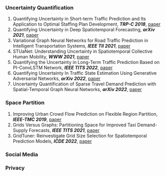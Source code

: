 ### Uncertainty Quantification
1. Quantifying Uncertainty in Short-term Traffic Prediction and Its Application to Optimal Staffing Plan Development, *__TRP-C 2018__*, [paper](https://www.sciencedirect.com/science/article/pii/S0968090X18306545)
2. Quantifying Uncertainty in Deep Spatiotemporal Forecasting, *__arXiv 2021__*, [paper](https://arxiv.org/abs/2105.11982)
3. Variational Graph Neural Networks for Road Traffic Prediction in Intelligent Transportation Systems, *__IEEE TII 2021__*, [paper](https://ieeexplore.ieee.org/abstract/document/9140389)
4. STUaNet: Understanding Uncertainty in Spatiotemporal Collective Human Mobility, *__WWW 2021__*, [paper](https://dl.acm.org/doi/abs/10.1145/3442381.3449817)
5. Quantifying the Uncertainty in Long-Term Traffic Prediction Based on PI-ConvLSTM Network, *__IEEE TITS 2022__*, [paper](https://ieeexplore.ieee.org/abstract/document/9847117)
6. Quantifying Uncertainty In Traffic State Estimation Using Generative Adversarial Networks, *__arXiv 2022__*, [paper](https://arxiv.org/abs/2206.09349)
7. Uncertainty Quantification of Sparse Travel Demand Prediction with Spatial-Temporal Graph Neural Networks, *__arXiv 2022__*, [paper](https://arxiv.org/abs/2208.05908)

### Space Partition
1. Improving Urban Crowd Flow Prediction on Flexible Region Partition, *__IEEE-TMC 2019__*, [paper](https://ieeexplore.ieee.org/abstract/document/8807281)
2. Grids Versus Graphs: Partitioning Space for Improved Taxi Demand-Supply Forecasts, *__IEEE TITS 2021__*, [paper](https://ieeexplore.ieee.org/abstract/document/9099450)
3. GridTuner: Reinvestigate Grid Size Selection for Spatiotemporal Prediction Models, *__ICDE 2022__*, [paper](https://ieeexplore.ieee.org/abstract/document/9835688)

### Social Media

### Privacy
